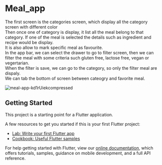 # Meal_app

The first screen is the categories screen, which display all the category screen with different color<br/>
Then once one of category is display, it list all the meal belong to that category. If one of the meal is selected the details such as ingredient and recipe would be display.<br/>
It is also allow to mark specific meal as favourite.<br/>
In the app bar, we can select the drawer to go to filter screen, then we can filter the meal with some criteria such gluten free, lactose free, vegan or vegertarian. <br/>
When the filter is save, we can go to the category, so only the filter meal are dispaly.<br/>
We can tab the bottom of screen between cateogry and favorite meal.<br/>


![meal-app-kd1rUiekcompressed](https://user-images.githubusercontent.com/43865591/89693332-3b72b780-d8dc-11ea-81bc-2e781e30c43b.gif)



## Getting Started

This project is a starting point for a Flutter application.

A few resources to get you started if this is your first Flutter project:

- [Lab: Write your first Flutter app](https://flutter.dev/docs/get-started/codelab)
- [Cookbook: Useful Flutter samples](https://flutter.dev/docs/cookbook)

For help getting started with Flutter, view our
[online documentation](https://flutter.dev/docs), which offers tutorials,
samples, guidance on mobile development, and a full API reference.
